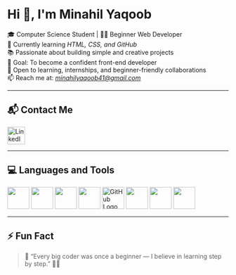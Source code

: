 # Hi 👋, I'm Minahil Yaqoob

🎓 Computer Science Student | 👩‍💻 Beginner Web Developer  
🌱 Currently learning *HTML, CSS, and GitHub*  
📚 Passionate about building simple and creative projects  
🎯 Goal: To become a confident front-end developer  
🤝 Open to learning, internships, and beginner-friendly collaborations  
📫 Reach me at: *minahilyaqoob41@gmail.com*

---

## 📬 Contact Me

<p align="left">
  <a href="https://www.linkedin.com/in/minahil-yaqoob-588732352" target="_blank">
    <img src="https://cdn.jsdelivr.net/gh/devicons/devicon/icons/linkedin/linkedin-original.svg" width="40" height="40" alt="LinkedIn"/>
  </a>
</p>

---

## 💻 Languages and Tools

<p align="left">
  <!-- HTML -->
  <img src="https://cdn.jsdelivr.net/gh/devicons/devicon/icons/html5/html5-original.svg" width="50" height="50"/>
  
  <!-- C++ -->
  <img src="https://cdn.jsdelivr.net/gh/devicons/devicon/icons/cplusplus/cplusplus-original.svg" width="50" height="50"/>
  
  <!-- Java -->
  <img src="https://cdn.jsdelivr.net/gh/devicons/devicon/icons/java/java-original.svg" width="50" height="50"/>
  
  <!-- VS Code -->
  <img src="https://cdn.jsdelivr.net/gh/devicons/devicon/icons/vscode/vscode-original.svg" width="50" height="50"/>
  
  <!-- GitHub (Better Logo) -->
  <img src="https://cdn-icons-png.flaticon.com/512/25/25231.png" width="50" height="50" alt="GitHub Logo"/>
  
  <!-- NetBeans -->
  <img src="https://upload.wikimedia.org/wikipedia/commons/9/98/Apache_NetBeans_Logo.svg" width="50" height="50"/>
  
  <!-- PowerPoint -->
  <img src="https://img.icons8.com/color/48/000000/microsoft-powerpoint-2019--v1.png" width="50" height="50"/>
  
  <!-- MS Word -->
  <img src="https://img.icons8.com/color/48/000000/microsoft-word-2019--v1.png" width="50" height="50"/>
</p>

---

## ⚡ Fun Fact
> 🌟 “Every big coder was once a beginner — I believe in learning step by step.” 👩‍💻
